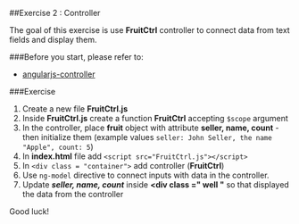 ##Exercise 2 : Controller

The goal of this exercise is use **FruitCtrl** controller to connect data from text fields and display them.

###Before you start, please refer to:
* [angularjs-controller](https://egghead.io/lessons/angularjs-controller)

###Exercise

1. Create a new file **FruitCtrl.js**
2. Inside **FruitCtrl.js** create a function **FruitCtrl** accepting ```$scope```  argument 
3. In the controller, place **fruit** object with attribute **seller, name, count** - then initialize them (example values ``` seller: John Seller, the name "Apple", count: 5 ```)
4. In **index.html** file add ```<script src="FruitCtrl.js"></script>```
5. In ```<div class = "container">``` add  controller (**FruitCtrl**)
6. Use ```ng-model``` directive to connect inputs with data in the controller.
7. Update ***seller, name, count***  inside **<div class =" well "** so that displayed the data from the controller

Good luck!

